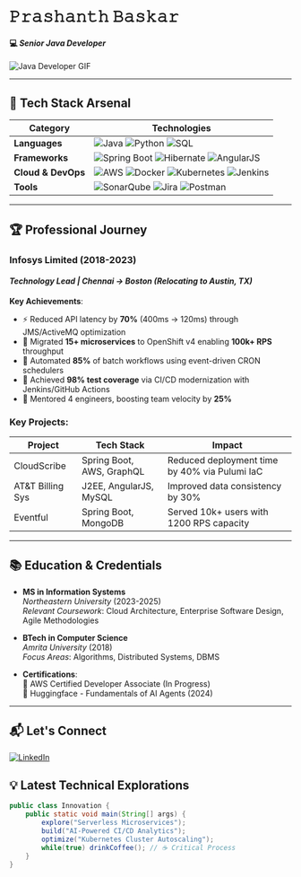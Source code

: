 # 𝙿𝚛𝚊𝚜𝚑𝚊𝚗𝚝𝚑 𝙱𝚊𝚜𝚔𝚊𝚛  
#### 💻 *Senior Java Developer* 

![Java Developer GIF](https://media.giphy.com/media/CuuSHzuc0O166MRfjt/giphy.gif?cid=790b7611hc4ob3qy4get8denjwdgebq32pu3su75uhzmce4j&ep=v1_gifs_search&rid=giphy.gif&ct=g)

---

## 🔧 **Tech Stack Arsenal**

| **Category**       | **Technologies**                                                                                                                                                                                                                                                                                                                                 |
|---------------------|-------------------------------------------------------------------------------------------------------------------------------------------------------------------------------------------------------------------------------------------------------------------------------------------------------------------------------------------------|
| **Languages**       | ![Java](https://img.shields.io/badge/Java-ED8B00?style=flat&logo=openjdk&logoColor=white) ![Python](https://img.shields.io/badge/Python-3776AB?style=flat&logo=python&logoColor=white) ![SQL](https://img.shields.io/badge/SQL-4479A1?style=flat&logo=mysql&logoColor=white)                                                                     |
| **Frameworks**      | ![Spring Boot](https://img.shields.io/badge/Spring_Boot-6DB33F?style=flat&logo=spring&logoColor=white) ![Hibernate](https://img.shields.io/badge/Hibernate-59666C?style=flat&logo=Hibernate&logoColor=white) ![AngularJS](https://img.shields.io/badge/AngularJS-E23237?style=flat&logo=angularjs&logoColor=white)                              |
| **Cloud & DevOps**  | ![AWS](https://img.shields.io/badge/AWS-232F3E?style=flat&logo=amazon-aws&logoColor=white) ![Docker](https://img.shields.io/badge/Docker-2496ED?style=flat&logo=docker&logoColor=white) ![Kubernetes](https://img.shields.io/badge/Kubernetes-326CE5?style=flat&logo=kubernetes&logoColor=white) ![Jenkins](https://img.shields.io/badge/Jenkins-D24939?style=flat&logo=Jenkins&logoColor=white) |
| **Tools**           | ![SonarQube](https://img.shields.io/badge/SonarQube-4E9BCD?style=flat&logo=SonarQube&logoColor=white) ![Jira](https://img.shields.io/badge/Jira-0052CC?style=flat&logo=Jira&logoColor=white) ![Postman](https://img.shields.io/badge/Postman-FF6C37?style=flat&logo=Postman&logoColor=white)                                                   |

---

## 🏆 **Professional Journey**

### **Infosys Limited** (2018-2023)  
#### *Technology Lead | Chennai → Boston (Relocating to Austin, TX)*

**Key Achievements**:
- ⚡ Reduced API latency by **70%** (400ms → 120ms) through JMS/ActiveMQ optimization
- 🚀 Migrated **15+ microservices** to OpenShift v4 enabling **100k+ RPS** throughput
- 🔄 Automated **85%** of batch workflows using event-driven CRON schedulers
- 🧪 Achieved **98% test coverage** via CI/CD modernization with Jenkins/GitHub Actions
- 👥 Mentored 4 engineers, boosting team velocity by **25%**

### **Key Projects**:
| Project          | Tech Stack              | Impact                                  |
|------------------|-------------------------|-----------------------------------------|
| CloudScribe      | Spring Boot, AWS, GraphQL | Reduced deployment time by 40% via Pulumi IaC |
| AT&T Billing Sys | J2EE, AngularJS, MySQL  | Improved data consistency by 30%        |
| Eventful         | Spring Boot, MongoDB    | Served 10k+ users with 1200 RPS capacity|

---

## 📚 **Education & Credentials**

- **MS in Information Systems**  
  *Northeastern University* (2023-2025)  
  *Relevant Coursework*: Cloud Architecture, Enterprise Software Design, Agile Methodologies

- **BTech in Computer Science**  
  *Amrita University* (2018)  
  *Focus Areas*: Algorithms, Distributed Systems, DBMS

- **Certifications**:  
  🏅 AWS Certified Developer Associate (In Progress)  
  🏅 Huggingface - Fundamentals of AI Agents (2024)

---
## 📬 Let's Connect

[![LinkedIn](https://img.shields.io/badge/Connect_on_LinkedIn-0077B5?style=for-the-badge&logo=linkedin&logoColor=white)](https://www.linkedin.com/in/prashanth-baskar)

## 💡 **Latest Technical Explorations**
```java
public class Innovation {
    public static void main(String[] args) {
        explore("Serverless Microservices");
        build("AI-Powered CI/CD Analytics");
        optimize("Kubernetes Cluster Autoscaling");
        while(true) drinkCoffee(); // ☕ Critical Process
    }
}


